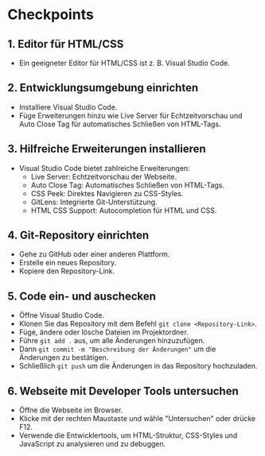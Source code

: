 # Checkpoints

## 1. Editor für HTML/CSS
- Ein geeigneter Editor für HTML/CSS ist z. B. Visual Studio Code.

## 2. Entwicklungsumgebung einrichten
- Installiere Visual Studio Code.
- Füge Erweiterungen hinzu wie Live Server für Echtzeitvorschau und Auto Close Tag für automatisches Schließen von HTML-Tags.

## 3. Hilfreiche Erweiterungen installieren
- Visual Studio Code bietet zahlreiche Erweiterungen:
  - Live Server: Echtzeitvorschau der Webseite.
  - Auto Close Tag: Automatisches Schließen von HTML-Tags.
  - CSS Peek: Direktes Navigieren zu CSS-Styles.
  - GitLens: Integrierte Git-Unterstützung.
  - HTML CSS Support: Autocompletion für HTML und CSS.
  
## 4. Git-Repository einrichten
- Gehe zu GitHub oder einer anderen Plattform.
- Erstelle ein neues Repository.
- Kopiere den Repository-Link.

## 5. Code ein- und auschecken
- Öffne Visual Studio Code.
- Klonen Sie das Repository mit dem Befehl `git clone <Repository-Link>`.
- Füge, ändere oder lösche Dateien im Projektordner.
- Führe `git add .` aus, um alle Änderungen hinzuzufügen.
- Dann `git commit -m "Beschreibung der Änderungen"` um die Änderungen zu bestätigen.
- Schließlich `git push` um die Änderungen in das Repository hochzuladen.

## 6. Webseite mit Developer Tools untersuchen
- Öffne die Webseite im Browser.
- Klicke mit der rechten Maustaste und wähle "Untersuchen" oder drücke F12.
- Verwende die Entwicklertools, um HTML-Struktur, CSS-Styles und JavaScript zu analysieren und zu debuggen.
